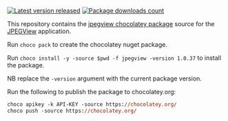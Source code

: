 [![Latest version released](https://img.shields.io/chocolatey/v/jpegview.svg)](https://chocolatey.org/packages/jpegview)
[![Package downloads count](https://img.shields.io/chocolatey/dt/jpegview.svg)](https://chocolatey.org/packages/jpegview)

This repository contains the [jpegview chocolatey package](https://chocolatey.org/packages/jpegview) source for the [JPEGView](https://sourceforge.net/projects/jpegview/) application.

Run `choco pack` to create the chocolatey nuget package.

Run `choco install -y -source $pwd -f jpegview -version 1.0.37` to install the package.

NB replace the `-version` argument with the current package version.

Run the following to publish the package to chocolatey.org:

```ps
choco apikey -k API-KEY -source https://chocolatey.org/
choco push -source https://chocolatey.org/
```
